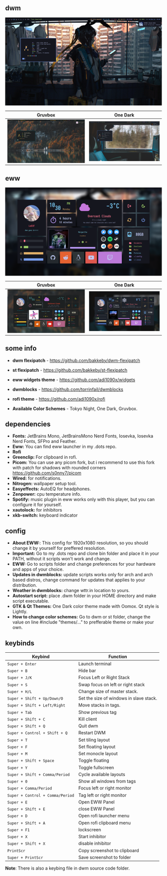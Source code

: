 ## dwm

<img src='screens/dwm_tokyonight.png'>

|Gruvbox|One Dark|
|-|-|
|![img](screens/dwm_gruvbox.png)|![img](screens/dwm.png)|

## eww

<img src='screens/eww_tokyo.png'>

|Gruvbox|One Dark|
|-|-|
|![img](screens/eww_gruvbox.png)|![img](screens/eww.png)|

## some info

- **dwm flexipatch** - https://github.com/bakkeby/dwm-flexipatch

- **st flexipatch** - https://github.com/bakkeby/st-flexipatch

- **eww widgets theme** - https://github.com/adi1090x/widgets

- **dwmblocks** - https://github.com/torrinfail/dwmblocks

- **rofi theme** - https://github.com/adi1090x/rofi

- **Available Color Schemes** - Tokyo Night, One Dark, Gruvbox. 

## dependencies

- **Fonts:** JetBrains Mono, JetBrainsMono Nerd Fonts, Iosevka, Iosevka Nerd Fonts, SFPro and Feather.
- **Eww:** You can find eww launcher in my .dots repo.
- **Rofi**
- **Greenclip:** For clipboard in rofi.
- **Picom:** You can use any picom fork, but i recommend to use this fork with patch for shadows with rounded corners https://github.com/s0nny7/picom
- **Wired:** for notifications.
- **Nitrogen:** wallpaper setup tool.
- **Easyeffects:** AutoEQ for headphones.
- **Zenpower:** cpu temperature info.
- **Spotify:** music plugin in eww works only with this player, but you can configure it for yourself.
- **xautolock:** for inhibitors
- **xkb-switch:** keyboard indicator

## config

- **About EWW:**: This config for 1920x1080 resolution, so you should change it by yourself for preffered resolution.
- **Important:** Go to my .dots repo and clone bin folder and place it in your PATH, without it scripts won't work and change.  
- **EWW:** Go to scripts folder and change preferences for your hardware and apps of your choice.
- **Updates in dwmblocks:** update scripts works only for arch and arch based distros, change command for updates that applies to your distribution.
- **Weather in dwmblocks:** change wttr.in location to yours.
- **Autostart script:** place .dwm folder in your HOME directory and make script executable.
- **GTK & Qt Themes:** One Dark color theme made with Oomox. Qt style is Lightly.
- **How to change color schemes:** Go to dwm or st folder, change the value on line #include "themes/..." to prefferable theme or make your own.

## keybinds

|              Keybind            |                 Function                 |
| ------------------------------- | ---------------------------------------- |
| `Super + Enter`                 | Launch terminal                          |
| `Super + B`                     | Hide bar                                 |
| `Super + J/K`                   | Focus Left or Right Stack                |
| `Super + S`                     | Swap focus on left or right stack        |
| `Super + H/L`                   | Change size of master stack.             |
| `Super + Shift + Up/Down/O`     | Set the size of windows in slave stack.  |
| `Super + Shift + Left/Right`    | Move stacks in tags.                     |
| `Super + Tab`                   | Show previous tag                        |
| `Super + Shift + C`             | Kill client                              |
| `Super + Shift + Q`             | Quit dwm                                 |
| `Super + Control + Shift + Q`   | Restart DWM                              |
| `Super + T`                     | Set tiling layout                        |
| `Super + F`                     | Set floating layout                      |
| `Super + M`                     | Set monocle layout                       |
| `Super + Shift + Space`         | Toggle floating                          |
| `Super + Y`                     | Toggle fullscreen                        |
| `Super + Shift + Comma/Period`  | Cycle available layouts                  |
| `Super + 0`                     | Show all windows from tags               |
| `Super + Comma/Period`          | Focus left or right monitor              |
| `Super + Control + Comma/Period`| Tag left or right monitor                |
| `Super + E`                     | Open EWW Panel                           |
| `Super + Shift + E`             | close EWW Panel                          |
| `Super + D`                     | Open rofi launcher menu                  |
| `Super + Shift + A`             | Open rofi clipboard menu                 |
| `Super + F1`                    | lockscreen                               |
| `Super + X`                     | Start inhibitor                          |
| `Super + Shift + X`             | disable inhibitor                        |
| `PrintScr`                      | Copy screenshot to clipboard             |
| `Super + PrintScr`              | Save screenshot to folder                |

**Note**: There is also a keybing file in dwm source code folder.
